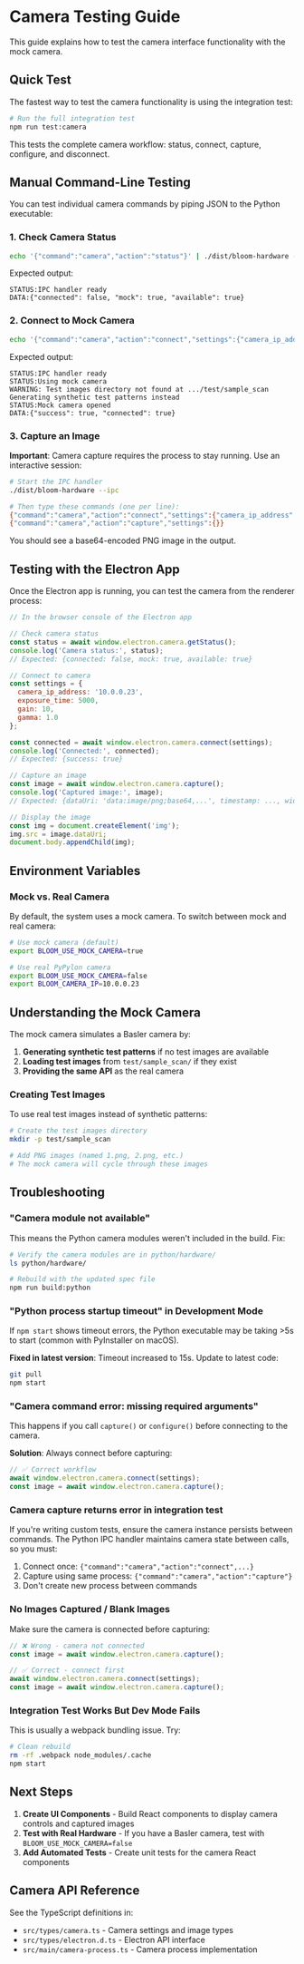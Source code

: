 # Camera Testing Guide

This guide explains how to test the camera interface functionality with the mock camera.

## Quick Test

The fastest way to test the camera functionality is using the integration test:

```bash
# Run the full integration test
npm run test:camera
```

This tests the complete camera workflow: status, connect, capture, configure, and disconnect.

## Manual Command-Line Testing

You can test individual camera commands by piping JSON to the Python executable:

### 1. Check Camera Status

```bash
echo '{"command":"camera","action":"status"}' | ./dist/bloom-hardware --ipc
```

Expected output:
```
STATUS:IPC handler ready
DATA:{"connected": false, "mock": true, "available": true}
```

### 2. Connect to Mock Camera

```bash
echo '{"command":"camera","action":"connect","settings":{"camera_ip_address":"10.0.0.23","exposure_time":5000,"gain":10,"gamma":1.0}}' | ./dist/bloom-hardware --ipc
```

Expected output:
```
STATUS:IPC handler ready
STATUS:Using mock camera
WARNING: Test images directory not found at .../test/sample_scan
Generating synthetic test patterns instead
STATUS:Mock camera opened
DATA:{"success": true, "connected": true}
```

### 3. Capture an Image

**Important**: Camera capture requires the process to stay running. Use an interactive session:

```bash
# Start the IPC handler
./dist/bloom-hardware --ipc

# Then type these commands (one per line):
{"command":"camera","action":"connect","settings":{"camera_ip_address":"10.0.0.23","exposure_time":5000,"gain":10}}
{"command":"camera","action":"capture","settings":{}}
```

You should see a base64-encoded PNG image in the output.

## Testing with the Electron App

Once the Electron app is running, you can test the camera from the renderer process:

```javascript
// In the browser console of the Electron app

// Check camera status
const status = await window.electron.camera.getStatus();
console.log('Camera status:', status);
// Expected: {connected: false, mock: true, available: true}

// Connect to camera
const settings = {
  camera_ip_address: '10.0.0.23',
  exposure_time: 5000,
  gain: 10,
  gamma: 1.0
};

const connected = await window.electron.camera.connect(settings);
console.log('Connected:', connected);
// Expected: {success: true}

// Capture an image
const image = await window.electron.camera.capture();
console.log('Captured image:', image);
// Expected: {dataUri: 'data:image/png;base64,...', timestamp: ..., width: ..., height: ...}

// Display the image
const img = document.createElement('img');
img.src = image.dataUri;
document.body.appendChild(img);
```

## Environment Variables

### Mock vs. Real Camera

By default, the system uses a mock camera. To switch between mock and real camera:

```bash
# Use mock camera (default)
export BLOOM_USE_MOCK_CAMERA=true

# Use real PyPylon camera
export BLOOM_USE_MOCK_CAMERA=false
export BLOOM_CAMERA_IP=10.0.0.23
```

## Understanding the Mock Camera

The mock camera simulates a Basler camera by:

1. **Generating synthetic test patterns** if no test images are available
2. **Loading test images** from `test/sample_scan/` if they exist
3. **Providing the same API** as the real camera

### Creating Test Images

To use real test images instead of synthetic patterns:

```bash
# Create the test images directory
mkdir -p test/sample_scan

# Add PNG images (named 1.png, 2.png, etc.)
# The mock camera will cycle through these images
```

## Troubleshooting

### "Camera module not available"

This means the Python camera modules weren't included in the build. Fix:

```bash
# Verify the camera modules are in python/hardware/
ls python/hardware/

# Rebuild with the updated spec file
npm run build:python
```

### "Python process startup timeout" in Development Mode

If `npm start` shows timeout errors, the Python executable may be taking >5s to start (common with PyInstaller on macOS).

**Fixed in latest version**: Timeout increased to 15s. Update to latest code:
```bash
git pull
npm start
```

### "Camera command error: missing required arguments"

This happens if you call `capture()` or `configure()` before connecting to the camera.

**Solution**: Always connect before capturing:
```javascript
// ✅ Correct workflow
await window.electron.camera.connect(settings);
const image = await window.electron.camera.capture();
```

### Camera capture returns error in integration test

If you're writing custom tests, ensure the camera instance persists between commands. The Python IPC handler maintains camera state between calls, so you must:

1. Connect once: `{"command":"camera","action":"connect",...}`
2. Capture using same process: `{"command":"camera","action":"capture"}`
3. Don't create new process between commands

### No Images Captured / Blank Images

Make sure the camera is connected before capturing:

```javascript
// ❌ Wrong - camera not connected
const image = await window.electron.camera.capture();

// ✅ Correct - connect first
await window.electron.camera.connect(settings);
const image = await window.electron.camera.capture();
```

### Integration Test Works But Dev Mode Fails

This is usually a webpack bundling issue. Try:

```bash
# Clean rebuild
rm -rf .webpack node_modules/.cache
npm start
```

## Next Steps

1. **Create UI Components** - Build React components to display camera controls and captured images
2. **Test with Real Hardware** - If you have a Basler camera, test with `BLOOM_USE_MOCK_CAMERA=false`
3. **Add Automated Tests** - Create unit tests for the camera React components

## Camera API Reference

See the TypeScript definitions in:
- `src/types/camera.ts` - Camera settings and image types
- `src/types/electron.d.ts` - Electron API interface
- `src/main/camera-process.ts` - Camera process implementation